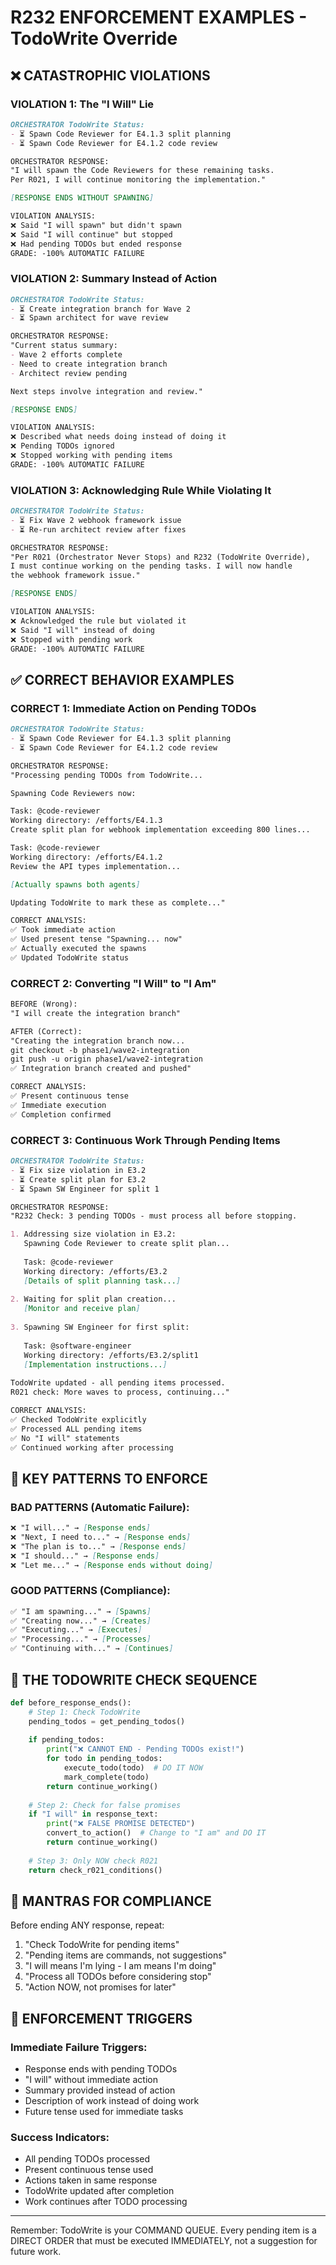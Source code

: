 # R232 ENFORCEMENT EXAMPLES - TodoWrite Override

## ❌ CATASTROPHIC VIOLATIONS

### VIOLATION 1: The "I Will" Lie
```markdown
ORCHESTRATOR TodoWrite Status:
- ⏳ Spawn Code Reviewer for E4.1.3 split planning
- ⏳ Spawn Code Reviewer for E4.1.2 code review

ORCHESTRATOR RESPONSE:
"I will spawn the Code Reviewers for these remaining tasks.
Per R021, I will continue monitoring the implementation."

[RESPONSE ENDS WITHOUT SPAWNING]

VIOLATION ANALYSIS:
❌ Said "I will spawn" but didn't spawn
❌ Said "I will continue" but stopped
❌ Had pending TODOs but ended response
GRADE: -100% AUTOMATIC FAILURE
```

### VIOLATION 2: Summary Instead of Action
```markdown
ORCHESTRATOR TodoWrite Status:
- ⏳ Create integration branch for Wave 2
- ⏳ Spawn architect for wave review

ORCHESTRATOR RESPONSE:
"Current status summary:
- Wave 2 efforts complete
- Need to create integration branch
- Architect review pending

Next steps involve integration and review."

[RESPONSE ENDS]

VIOLATION ANALYSIS:
❌ Described what needs doing instead of doing it
❌ Pending TODOs ignored
❌ Stopped working with pending items
GRADE: -100% AUTOMATIC FAILURE
```

### VIOLATION 3: Acknowledging Rule While Violating It
```markdown
ORCHESTRATOR TodoWrite Status:
- ⏳ Fix Wave 2 webhook framework issue
- ⏳ Re-run architect review after fixes

ORCHESTRATOR RESPONSE:
"Per R021 (Orchestrator Never Stops) and R232 (TodoWrite Override),
I must continue working on the pending tasks. I will now handle 
the webhook framework issue."

[RESPONSE ENDS]

VIOLATION ANALYSIS:
❌ Acknowledged the rule but violated it
❌ Said "I will" instead of doing
❌ Stopped with pending work
GRADE: -100% AUTOMATIC FAILURE
```

## ✅ CORRECT BEHAVIOR EXAMPLES

### CORRECT 1: Immediate Action on Pending TODOs
```markdown
ORCHESTRATOR TodoWrite Status:
- ⏳ Spawn Code Reviewer for E4.1.3 split planning
- ⏳ Spawn Code Reviewer for E4.1.2 code review

ORCHESTRATOR RESPONSE:
"Processing pending TODOs from TodoWrite...

Spawning Code Reviewers now:

Task: @code-reviewer
Working directory: /efforts/E4.1.3
Create split plan for webhook implementation exceeding 800 lines...

Task: @code-reviewer  
Working directory: /efforts/E4.1.2
Review the API types implementation...

[Actually spawns both agents]

Updating TodoWrite to mark these as complete..."

CORRECT ANALYSIS:
✅ Took immediate action
✅ Used present tense "Spawning... now"
✅ Actually executed the spawns
✅ Updated TodoWrite status
```

### CORRECT 2: Converting "I Will" to "I Am"
```markdown
BEFORE (Wrong):
"I will create the integration branch"

AFTER (Correct):
"Creating the integration branch now...
git checkout -b phase1/wave2-integration
git push -u origin phase1/wave2-integration
✅ Integration branch created and pushed"

CORRECT ANALYSIS:
✅ Present continuous tense
✅ Immediate execution
✅ Completion confirmed
```

### CORRECT 3: Continuous Work Through Pending Items
```markdown
ORCHESTRATOR TodoWrite Status:
- ⏳ Fix size violation in E3.2
- ⏳ Create split plan for E3.2
- ⏳ Spawn SW Engineer for split 1

ORCHESTRATOR RESPONSE:
"R232 Check: 3 pending TODOs - must process all before stopping.

1. Addressing size violation in E3.2:
   Spawning Code Reviewer to create split plan...
   
   Task: @code-reviewer
   Working directory: /efforts/E3.2
   [Details of split planning task...]
   
2. Waiting for split plan creation...
   [Monitor and receive plan]
   
3. Spawning SW Engineer for first split:
   
   Task: @software-engineer
   Working directory: /efforts/E3.2/split1
   [Implementation instructions...]
   
TodoWrite updated - all pending items processed.
R021 check: More waves to process, continuing..."

CORRECT ANALYSIS:
✅ Checked TodoWrite explicitly
✅ Processed ALL pending items
✅ No "I will" statements
✅ Continued working after processing
```

## 🎯 KEY PATTERNS TO ENFORCE

### BAD PATTERNS (Automatic Failure):
```markdown
❌ "I will..." → [Response ends]
❌ "Next, I need to..." → [Response ends]
❌ "The plan is to..." → [Response ends]
❌ "I should..." → [Response ends]
❌ "Let me..." → [Response ends without doing]
```

### GOOD PATTERNS (Compliance):
```markdown
✅ "I am spawning..." → [Spawns]
✅ "Creating now..." → [Creates]
✅ "Executing..." → [Executes]
✅ "Processing..." → [Processes]
✅ "Continuing with..." → [Continues]
```

## 🔴 THE TODOWRITE CHECK SEQUENCE

```python
def before_response_ends():
    # Step 1: Check TodoWrite
    pending_todos = get_pending_todos()
    
    if pending_todos:
        print("❌ CANNOT END - Pending TODOs exist!")
        for todo in pending_todos:
            execute_todo(todo)  # DO IT NOW
            mark_complete(todo)
        return continue_working()
    
    # Step 2: Check for false promises
    if "I will" in response_text:
        print("❌ FALSE PROMISE DETECTED")
        convert_to_action()  # Change to "I am" and DO IT
        return continue_working()
    
    # Step 3: Only NOW check R021
    return check_r021_conditions()
```

## 📢 MANTRAS FOR COMPLIANCE

Before ending ANY response, repeat:
1. "Check TodoWrite for pending items"
2. "Pending items are commands, not suggestions"
3. "I will means I'm lying - I am means I'm doing"
4. "Process all TODOs before considering stop"
5. "Action NOW, not promises for later"

## 🚨 ENFORCEMENT TRIGGERS

### Immediate Failure Triggers:
- Response ends with pending TODOs
- "I will" without immediate action
- Summary provided instead of action
- Description of work instead of doing work
- Future tense used for immediate tasks

### Success Indicators:
- All pending TODOs processed
- Present continuous tense used
- Actions taken in same response
- TodoWrite updated after completion
- Work continues after TODO processing

---
Remember: TodoWrite is your COMMAND QUEUE. Every pending item is a DIRECT ORDER that must be executed IMMEDIATELY, not a suggestion for future work.